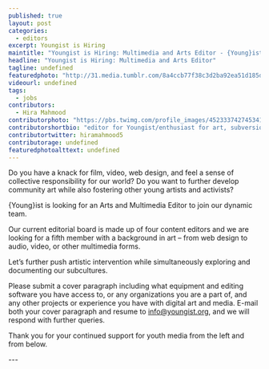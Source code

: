 ```yaml
---
published: true
layout: post
categories: 
  - editors
excerpt: Youngist is Hiring
maintitle: "Youngist is Hiring: Multimedia and Arts Editor - {Young}ist"
headline: "Youngist is Hiring: Multimedia and Arts Editor"
tagline: undefined
featuredphoto: "http://31.media.tumblr.com/8a4ccb77f38c3d2ba92ea51d185daf27/tumblr_n4tnosN9QV1rq2ndso1_1280.jpg"
videourl: undefined
tags: 
  - jobs
contributors: 
  - Hira Mahmood
contributorphoto: "https://pbs.twimg.com/profile_images/452333742745341952/-gxc-orR.jpeg"
contributorshortbio: "editor for Youngist/enthusiast for art, subversion, the text/faux-student/documenting subcultures/making collisions and making something new//"
contributortwitter: hiramahmood5
contributorage: undefined
featuredphotoalttext: undefined
---
```


Do you have a knack for film, video, web design, and feel a sense of collective responsibility for our world? Do you want to further develop community art while also fostering other young artists and activists?

<p>{Young}ist is looking for an Arts and Multimedia Editor to join our dynamic team. <p> Our current editorial board is made up of four content editors and we are looking for a fifth member with a background in art – from web design to audio, video, or other multimedia forms.

Let’s further push artistic intervention while simultaneously exploring and documenting our subcultures. <p>Please submit a cover paragraph including what equipment and editing software you have access to, or any organizations you are a part of, and any other projects or experience you have with digital art and media. E-mail both your cover paragraph and resume to info@youngist.org, and we will respond with further queries.

<p>Thank you for your continued support for youth media from the left and from below.<p>
---